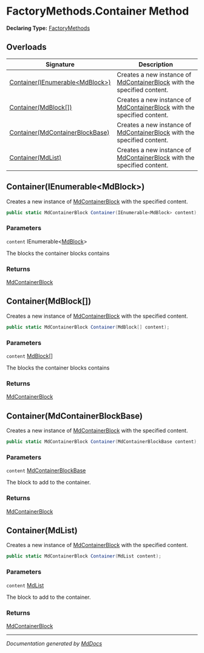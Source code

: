 ﻿# FactoryMethods.Container Method

**Declaring Type:** [FactoryMethods](../index.md)

## Overloads

| Signature                                                         | Description                                                                                               |
| ----------------------------------------------------------------- | --------------------------------------------------------------------------------------------------------- |
| [Container(IEnumerable\<MdBlock\>)](#containerienumerablemdblock) | Creates a new instance of [MdContainerBlock](../../MdContainerBlock/index.md) with the specified content. |
| [Container(MdBlock\[\])](#containermdblock)                       | Creates a new instance of [MdContainerBlock](../../MdContainerBlock/index.md) with the specified content. |
| [Container(MdContainerBlockBase)](#containermdcontainerblockbase) | Creates a new instance of [MdContainerBlock](../../MdContainerBlock/index.md) with the specified content. |
| [Container(MdList)](#containermdlist)                             | Creates a new instance of [MdContainerBlock](../../MdContainerBlock/index.md) with the specified content. |

## Container(IEnumerable\<MdBlock\>)

Creates a new instance of [MdContainerBlock](../../MdContainerBlock/index.md) with the specified content.

```csharp
public static MdContainerBlock Container(IEnumerable<MdBlock> content);
```

### Parameters

`content`  IEnumerable\<[MdBlock](../../MdBlock/index.md)\>

The blocks the container blocks contains

### Returns

[MdContainerBlock](../../MdContainerBlock/index.md)

## Container(MdBlock\[\])

Creates a new instance of [MdContainerBlock](../../MdContainerBlock/index.md) with the specified content.

```csharp
public static MdContainerBlock Container(MdBlock[] content);
```

### Parameters

`content`  [MdBlock](../../MdBlock/index.md)\[\]

The blocks the container blocks contains

### Returns

[MdContainerBlock](../../MdContainerBlock/index.md)

## Container(MdContainerBlockBase)

Creates a new instance of [MdContainerBlock](../../MdContainerBlock/index.md) with the specified content.

```csharp
public static MdContainerBlock Container(MdContainerBlockBase content);
```

### Parameters

`content`  [MdContainerBlockBase](../../MdContainerBlockBase/index.md)

The block to add to the container.

### Returns

[MdContainerBlock](../../MdContainerBlock/index.md)

## Container(MdList)

Creates a new instance of [MdContainerBlock](../../MdContainerBlock/index.md) with the specified content.

```csharp
public static MdContainerBlock Container(MdList content);
```

### Parameters

`content`  [MdList](../../MdList/index.md)

The block to add to the container.

### Returns

[MdContainerBlock](../../MdContainerBlock/index.md)

___

*Documentation generated by [MdDocs](https://github.com/ap0llo/mddocs)*
